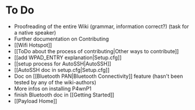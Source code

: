 # To Do

* Proofreading of the entire Wiki (grammar, information correct?) (task for a native speaker)
* Further documentation on Contributing
* [[Wifi Hotspot]]
* [[ToDo about the process of contributing|Other ways to contribute]]
* [[add WPAD_ENTRY explanation|Setup.cfg]]
* [[setup process for AutoSSH|AutoSSH]]
* [[AutoSSH doc in setup.cfg|Setup.cfg]]
* Doc on [[Bluetooth PAN|Bluetooth Connectivity]] feature (hasn't been tested by any of the wiki-authors)
* More infos on installing P4wnP1
* finish Bluetooth doc in [[Getting Started]]
* [[Payload Home]]
